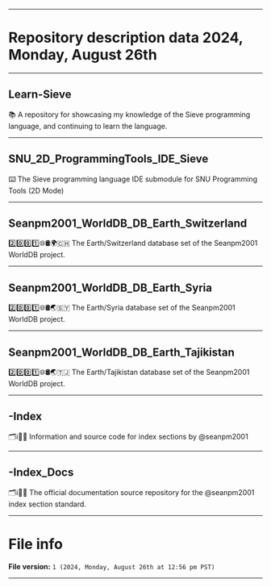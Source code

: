 
***

# Repository description data 2024, Monday, August 26th

---

## Learn-Sieve

📚️ A repository for showcasing my knowledge of the Sieve programming language, and continuing to learn the language. 

---

## SNU_2D_ProgrammingTools_IDE_Sieve

⌨️ The Sieve programming language IDE submodule for SNU Programming Tools (2D Mode)

---

## Seanpm2001_WorldDB_DB_Earth_Switzerland

2️⃣️0️⃣️0️⃣️1️⃣️🌐️🛢️🌍️🇨🇭️ The Earth/Switzerland database set of the Seanpm2001 WorldDB project.

---

## Seanpm2001_WorldDB_DB_Earth_Syria

2️⃣️0️⃣️0️⃣️1️⃣️🌐️🛢️🌏️🇸🇾️ The Earth/Syria database set of the Seanpm2001 WorldDB project.

---

## Seanpm2001_WorldDB_DB_Earth_Tajikistan

2️⃣️0️⃣️0️⃣️1️⃣️🌐️🛢️🌏️🇹🇯️ The Earth/Tajikistan database set of the Seanpm2001 WorldDB project.

---

## -Index

🗂️ℹ️🔖️💾️ Information and source code for index sections by @seanpm2001

---

## -Index_Docs

🗂️ℹ️🔖️📖️ The official documentation source repository for the @seanpm2001 index section standard.

***

# File info

**File version:** `1 (2024, Monday, August 26th at 12:56 pm PST)`

***

